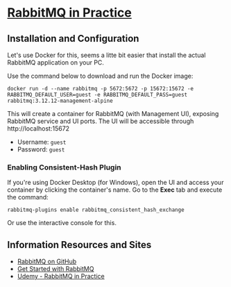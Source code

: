 # [RabbitMQ in Practice](https://www.udemy.com/course/rabbitmq-in-practice/)

## Installation and Configuration

Let's use Docker for this, seems a litte bit easier that install the actual RabbitMQ application on your PC.

Use the command below to download and run the Docker image:

`docker run -d --name rabbitmq -p 5672:5672 -p 15672:15672 -e RABBITMQ_DEFAULT_USER=guest -e RABBITMQ_DEFAULT_PASS=guest rabbitmq:3.12.12-management-alpine`

This will create a container for RabbitMQ (with Management UI), exposing RabbitMQ service and UI ports. The UI will be accessible through http://localhost:15672

- Username: `guest`
- Password: `guest`

### Enabling Consistent-Hash Plugin

If you're using Docker Desktop (for Windows), open the UI and access your container by clicking the container's name.
Go to the **Exec** tab and execute the command:

`rabbitmq-plugins enable rabbitmq_consistent_hash_exchange`

Or use the interactive console for this.

## Information Resources and Sites

- [RabbitMQ on GitHub](https://github.com/rabbitmq/rabbitmq-server)
- [Get Started with RabbitMQ](https://rabbitmq.com/getstarted.html)
- [Udemy - RabbitMQ in Practice](https://rabbitmq.com/getstarted.html)